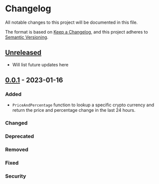 # Changelog

All notable changes to this project will be documented in this file.

The format is based on [Keep a Changelog],
and this project adheres to [Semantic Versioning].

## [Unreleased]

- Will list future updates here

## [0.0.1] - 2023-01-16

### Added

- `PriceAndPercentage` function to lookup a specific crypto currency and return the price and percentage change in the last 24 hours.

### Changed

### Deprecated

### Removed

### Fixed

### Security

<!-- Links -->
[keep a changelog]: https://keepachangelog.com/en/1.0.0/
[semantic versioning]: https://semver.org/spec/v2.0.0.html

<!-- Versions -->
[unreleased]: https://github.com/octodiscord/crypto-bot/compare/v0.0.1...MAIN
[0.0.1]: https://github.com/octodiscord/crypto-bot/releases/tag/v0.0.1
